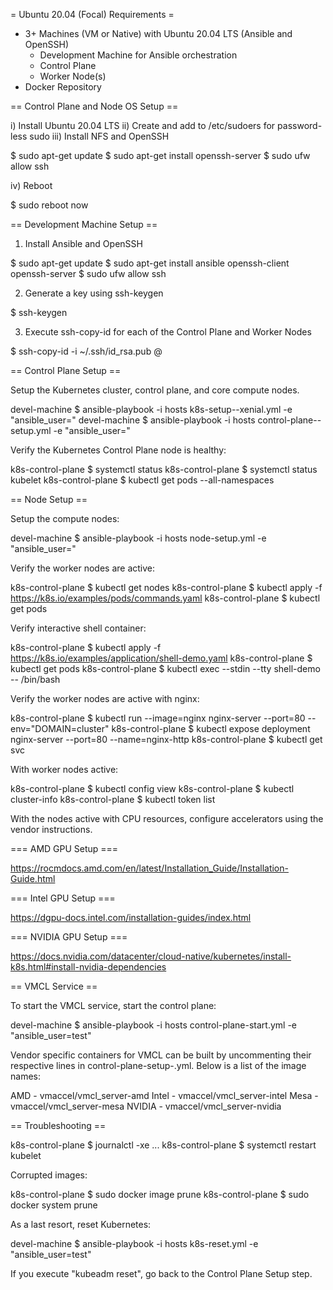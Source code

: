 = Ubuntu 20.04 (Focal) Requirements = 

* 3+ Machines (VM or Native) with Ubuntu 20.04 LTS (Ansible and OpenSSH)
  - Development Machine for Ansible orchestration
  - Control Plane
  - Worker Node(s)
* Docker Repository

== Control Plane and Node OS Setup ==

i) Install Ubuntu 20.04 LTS
ii) Create <host username> and add to /etc/sudoers for password-less sudo
iii) Install NFS and OpenSSH

  $ sudo apt-get update
  $ sudo apt-get install openssh-server
  $ sudo ufw allow ssh

iv) Reboot

  $ sudo reboot now

== Development Machine Setup ==

1) Install Ansible and OpenSSH

  $ sudo apt-get update
  $ sudo apt-get install ansible openssh-client openssh-server
  $ sudo ufw allow ssh

2) Generate a key using ssh-keygen

  $ ssh-keygen

3) Execute ssh-copy-id for each of the Control Plane and Worker Nodes

  $ ssh-copy-id -i ~/.ssh/id_rsa.pub <host username>@<host ip>

== Control Plane Setup ==

Setup the Kubernetes cluster, control plane, and core compute nodes.

  devel-machine $ ansible-playbook -i hosts k8s-setup-<cri>-xenial.yml -e "ansible_user=<host username>"
  devel-machine $ ansible-playbook -i hosts control-plane-<cri>-setup.yml -e "ansible_user=<host username>"

Verify the Kubernetes Control Plane node is healthy:

  k8s-control-plane $ systemctl status <cri>
  k8s-control-plane $ systemctl status kubelet
  k8s-control-plane $ kubectl get pods --all-namespaces

== Node Setup ==

Setup the compute nodes:

  devel-machine $ ansible-playbook -i hosts node-setup.yml -e "ansible_user=<host username>"

Verify the worker nodes are active:

  k8s-control-plane $ kubectl get nodes
  k8s-control-plane $ kubectl apply -f https://k8s.io/examples/pods/commands.yaml
  k8s-control-plane $ kubectl get pods

Verify interactive shell container:

  k8s-control-plane $ kubectl apply -f https://k8s.io/examples/application/shell-demo.yaml
  k8s-control-plane $ kubectl get pods
  k8s-control-plane $ kubectl exec --stdin --tty shell-demo -- /bin/bash

Verify the worker nodes are active with nginx:

  k8s-control-plane $ kubectl run --image=nginx nginx-server --port=80 --env="DOMAIN=cluster"
  k8s-control-plane $ kubectl expose deployment nginx-server --port=80 --name=nginx-http
  k8s-control-plane $ kubectl get svc

With worker nodes active:

  k8s-control-plane $ kubectl config view
  k8s-control-plane $ kubectl cluster-info
  k8s-control-plane $ kubectl token list

With the nodes active with CPU resources, configure accelerators using the vendor instructions.

=== AMD GPU Setup ===

  https://rocmdocs.amd.com/en/latest/Installation_Guide/Installation-Guide.html

=== Intel GPU Setup ===

  https://dgpu-docs.intel.com/installation-guides/index.html

=== NVIDIA GPU Setup ===

  https://docs.nvidia.com/datacenter/cloud-native/kubernetes/install-k8s.html#install-nvidia-dependencies

== VMCL Service ==

To start the VMCL service, start the control plane:

  devel-machine $ ansible-playbook -i hosts control-plane-start.yml -e "ansible_user=test"

Vendor specific containers for VMCL can be built by uncommenting their respective lines in
control-plane-setup-<cri>.yml. Below is a list of the image names:

  AMD - vmaccel/vmcl_server-amd
  Intel - vmaccel/vmcl_server-intel
  Mesa - vmaccel/vmcl_server-mesa
  NVIDIA - vmaccel/vmcl_server-nvidia

== Troubleshooting ==

  k8s-control-plane $ journalctl -xe
  ...
  k8s-control-plane $ systemctl restart kubelet

Corrupted images:

  k8s-control-plane $ sudo docker image prune
  k8s-control-plane $ sudo docker system prune

As a last resort, reset Kubernetes:

  devel-machine $ ansible-playbook -i hosts k8s-reset.yml -e "ansible_user=test"

If you execute "kubeadm reset", go back to the Control Plane Setup step.
